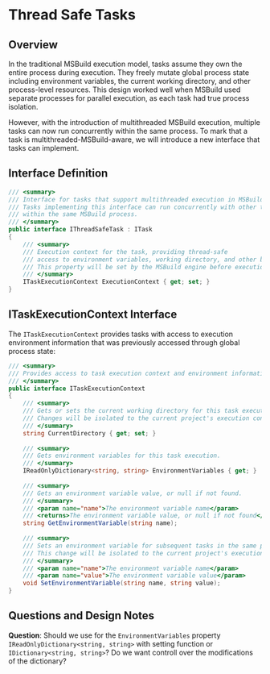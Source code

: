 # Thread Safe Tasks

## Overview
In the traditional MSBuild execution model, tasks assume they own the entire process during execution. They freely mutate global process state including environment variables, the current working directory, and other process-level resources. This design worked well when MSBuild used separate processes for parallel execution, as each task had true process isolation.

However, with the introduction of multithreaded MSBuild execution, multiple tasks can now run concurrently within the same process. To mark that a task is multithreaded-MSBuild-aware, we will introduce a new interface that tasks can implement.

## Interface Definition

```csharp
/// <summary>
/// Interface for tasks that support multithreaded execution in MSBuild.
/// Tasks implementing this interface can run concurrently with other tasks
/// within the same MSBuild process.
/// </summary>
public interface IThreadSafeTask : ITask
{
    /// <summary>
    /// Execution context for the task, providing thread-safe
    /// access to environment variables, working directory, and other build context.
    /// This property will be set by the MSBuild engine before execution is called.
    /// </summary>
    ITaskExecutionContext ExecutionContext { get; set; }
}
```

## ITaskExecutionContext Interface

The `ITaskExecutionContext` provides tasks with access to execution environment information that was previously accessed through global process state:

```csharp
/// <summary>
/// Provides access to task execution context and environment information.
/// </summary>
public interface ITaskExecutionContext
{
    /// <summary>
    /// Gets or sets the current working directory for this task execution.
    /// Changes will be isolated to the current project's execution context.
    /// </summary>
    string CurrentDirectory { get; set; }
    
    /// <summary>
    /// Gets environment variables for this task execution.
    /// </summary>
    IReadOnlyDictionary<string, string> EnvironmentVariables { get; }
    
    /// <summary>
    /// Gets an environment variable value, or null if not found.
    /// </summary>
    /// <param name="name">The environment variable name</param>
    /// <returns>The environment variable value, or null if not found</returns>
    string GetEnvironmentVariable(string name);
    
    /// <summary>
    /// Sets an environment variable for subsequent tasks in the same project.
    /// This change will be isolated to the current project's execution context.
    /// </summary>
    /// <param name="name">The environment variable name</param>
    /// <param name="value">The environment variable value</param>
    void SetEnvironmentVariable(string name, string value);
}
```


## Questions and Design Notes

**Question**: Should we use for the `EnvironmentVariables` property `IReadOnlyDictionary<string, string>` with setting function or `IDictionary<string, string>`? Do we want controll over the modifications of the dictionary?
